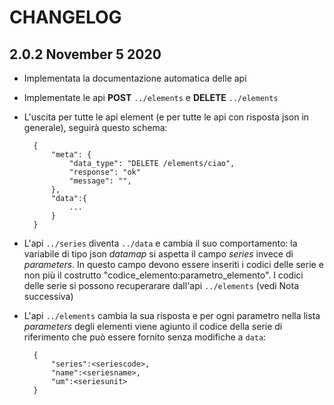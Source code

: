 CHANGELOG
=========
## 2.0.2 November 5 2020
- Implementata la documentazione automatica delle api
- Implementate le api **POST** `../elements` e **DELETE** `../elements`
- L'uscita per tutte le api element (e per tutte le api con risposta json in generale), seguirà questo schema:

		{
			"meta": {
				"data_type": "DELETE /elements/ciao",
				"response": "ok"
				"message": "",
    		},
    		"data":{
				...
			}
		}
 
- L'api `../series` diventa `../data` e cambia il suo comportamento: la variabile di tipo json  _datamap_ si aspetta il campo _series_ invece di _parameters_. In questo campo devono essere inseriti i codici delle serie e non più il costrutto "codice_elemento:parametro_elemento". I codici delle serie si possono recuperarare dall'api `../elements` (vedi Nota successiva)
- L'api `../elements` cambia la sua risposta e per ogni parametro nella lista _parameters_ degli elementi viene agiunto il codice della serie di riferimento che può essere fornito senza modifiche a `data`:

        {
            "series":<seriescode>,
            "name":<seriesname>,
            "um":<seriesunit>
        }
